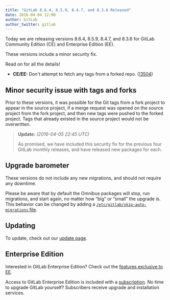 ```yaml
---
title: "GitLab 8.6.4, 8.5.9, 8.4.7, and 8.3.6 Released"
date: 2016-04-04 12:00
author: GitLab
author_twitter: gitlab
---
```


Today we are releasing versions 8.6.4, 8.5.9, 8.4.7, and 8.3.6 for GitLab
Community Edition (CE) and Enterprise Edition (EE).

These versions include a minor security fix.

Read on for all the details!

<!-- more -->

- **CE/EE:** Don't attempt to fetch any tags from a forked repo. ([!3504])

[!3504]: https://gitlab.com/gitlab-org/gitlab-ce/merge_requests/3504

## Minor security issue with tags and forks

Prior to these versions, it was possible for the Git tags from a fork project to
appear in the source project, if a merge request was opened on the source
project from the fork project, and then new tags were pushed to the forked
project. Tags that already existed in the source project would not be
overwritten.

> **Update:** _(2016-04-05 22:45 UTC)_
>
> As promised, we have included this security fix for the previous four GitLab
> monthly releases, and have released new packages for each.

## Upgrade barometer

These versions do not include any new migrations, and should not require any
downtime.

Please be aware that by default the Omnibus packages will stop, run migrations,
and start again, no matter how “big” or “small” the upgrade is. This behavior
can be changed by adding a [`/etc/gitlab/skip-auto-migrations`
file](http://doc.gitlab.com/omnibus/update/README.html).

## Updating

To update, check out our [update page](https://about.gitlab.com/update).

## Enterprise Edition

Interested in GitLab Enterprise Edition? Check out the [features exclusive to
EE](https://about.gitlab.com/features/#enterprise).

Access to GitLab Enterprise Edition is included with a [subscription](https://about.gitlab.com/products/).
No time to upgrade GitLab yourself? Subscribers receive upgrade and installation
services.

